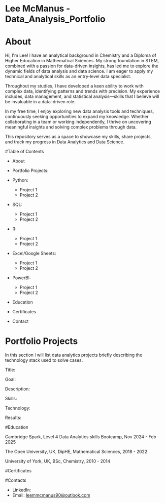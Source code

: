 # Lee McManus - Data_Analysis_Portfolio
# About
Hi, I'm Lee! I have an analytical background in Chemistry and a Diploma of Higher Education in Mathematical Sciences. My strong foundation in STEM, combined with a passion for data-driven insights, has led me to explore the dynamic fields of data analysis and data science. I am eager to apply my technical and analytical skills as an entry-level data specialist.

Throughout my studies, I have developed a keen ability to work with complex data, identifying patterns and trends with precision. My experience includes, data management, and statistical analysis—skills that I believe will be invaluable in a data-driven role.

In my free time, I enjoy exploring new data analysis tools and techniques, continuously seeking opportunities to expand my knowledge. Whether collaborating in a team or working independently, I thrive on uncovering meaningful insights and solving complex problems through data.

This repository serves as a space to showcase my skills, share projects, and track my progress in Data Analytics and Data Science.

#Table of Contents
* About
* Portfolio Projects:
* Python:
  * Project 1
  * Project 2
* SQL:
  * Project 1
  * Project 2
* R:
  * Project 1
  * Project 2
* Excel/Google Sheets:    
  * Project 1
  * Project 2
* PowerBI:
  * Project 1
  * Project 2
 
* Education
* Certificates
* Contact

# Portfolio Projects
In this section I will list data analytics projects briefly describing the technology stack used to solve cases.

Title:

Goal:

Description:

Skills:

Technology:

Results:


#Education

Cambridge Spark, Level 4 Data Analytics skills Bootcamp, Nov 2024 - Feb 2025

The Open University, UK, DipHE, Mathematical Sciences, 2018 - 2022

University of York, UK, BSc, Chemistry, 2010 - 2014

#Certificates

#Contacts
* LinkedIn:
* Email: leemmcmanus90@outlook.com
